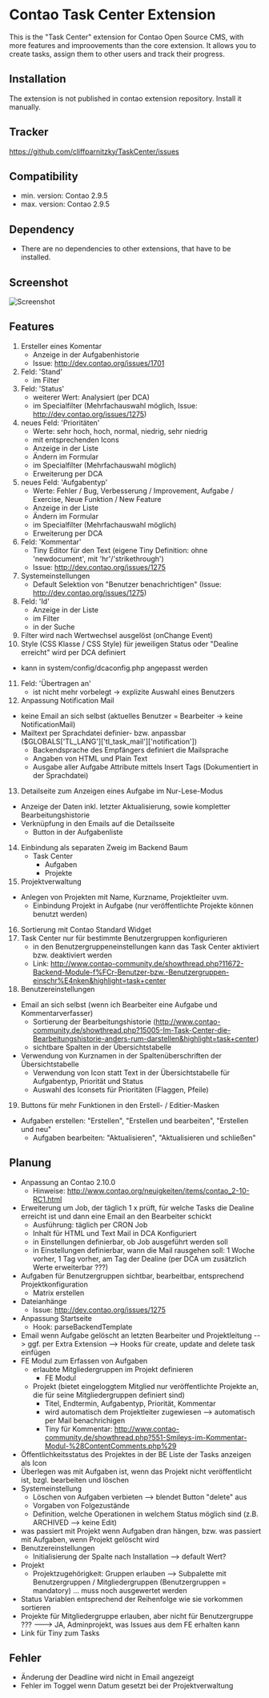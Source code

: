 Contao Task Center Extension
============================

This is the "Task Center" extension for Contao Open Source CMS, with more features and improovements than the core extension.
It allows you to create tasks, assign them to other users and track their progress.


Installation
------------

The extension is not published in contao extension repository.
Install it manually.


Tracker
-------

https://github.com/cliffparnitzky/TaskCenter/issues


Compatibility
-------------

- min. version: Contao 2.9.5
- max. version: Contao 2.9.5


Dependency
----------

- There are no dependencies to other extensions, that have to be installed.



Screenshot
----------

![Screenshot](https://raw.github.com/cliffparnitzky/TinyMceAdvancedList/master/screenshot.jpg)


Features
--------

01. Ersteller eines Komentar
	- Anzeige in der Aufgabenhistorie
	- Issue: http://dev.contao.org/issues/1701
02. Feld: 'Stand'
	- im Filter
03. Feld: 'Status'
	- weiterer Wert: Analysiert (per DCA)
	- im Specialfilter (Mehrfachauswahl möglich, Issue: http://dev.contao.org/issues/1275)
04. neues Feld: 'Prioritäten'
	- Werte: sehr hoch, hoch, normal, niedrig, sehr niedrig
	- mit entsprechenden Icons
	- Anzeige in der Liste
	- Ändern im Formular
	- im Specialfilter (Mehrfachauswahl möglich)
	- Erweiterung per DCA
05. neues Feld: 'Aufgabentyp'
	- Werte: Fehler / Bug, Verbesserung / Improvement, Aufgabe / Exercise, Neue Funktion / New Feature
	- Anzeige in der Liste
	- Ändern im Formular
	- im Specialfilter (Mehrfachauswahl möglich)
	- Erweiterung per DCA
06. Feld: 'Kommentar'
	- Tiny Editor für den Text (eigene Tiny Definition: ohne 'newdocument', mit 'hr'/'strikethrough')
	- Issue: http://dev.contao.org/issues/1275
07. Systemeinstellungen
	- Default Selektion von "Benutzer benachrichtigen" (Issue: http://dev.contao.org/issues/1275)
08. Feld: 'Id'
	- Anzeige in der Liste
	- im Filter
	- in der Suche
09. Filter wird nach Wertwechsel ausgelöst (onChange Event)
10. Style (CSS Klasse / CSS Style) für jeweiligen Status oder "Dealine erreicht" wird per DCA definiert
  - kann in system/config/dcaconfig.php angepasst werden
11. Feld: 'Übertragen an'
	- ist nicht mehr vorbelegt -> explizite Auswahl eines Benutzers
12. Anpassung Notification Mail
  - keine Email an sich selbst (aktuelles Benutzer = Bearbeiter -> keine NotificationMail)
  - Mailtext per Sprachdatei definier- bzw. anpassbar ($GLOBALS['TL_LANG']['tl_task_mail']['notification'])
	- Backendsprache des Empfängers definiert die Mailsprache
	- Angaben von HTML und Plain Text
	- Ausgabe aller Aufgabe Attribute mittels Insert Tags (Dokumentiert in der Sprachdatei)
13. Detailseite zum Anzeigen eines Aufgabe im Nur-Lese-Modus
  - Anzeige der Daten inkl. letzter Aktualisierung, sowie kompletter Bearbeitungshistorie
  - Verknüpfung in den Emails auf die Detailsseite
	- Button in der Aufgabenliste
14. Einbindung als separaten Zweig im Backend Baum
	- Task Center
		- Aufgaben
		- Projekte
15. Projektverwaltung
  - Anlegen von Projekten mit Name, Kurzname, Projektleiter uvm.
	- Einbindung Projekt in Aufgabe (nur veröffentlichte Projekte können benutzt werden)
16. Sortierung mit Contao Standard Widget
17. Task Center nur für bestimmte Benutzergruppen konfigurieren
	- in den Benutzergruppeneinstellungen kann das Task Center aktiviert bzw. deaktiviert werden
	- Link: http://www.contao-community.de/showthread.php?11672-Backend-Module-f%FCr-Benutzer-bzw.-Benutzergruppen-einschr%E4nken&highlight=task+center
18. Benutzereinstellungen
  - Email an sich selbst (wenn ich Bearbeiter eine Aufgabe und Kommentarverfasser)
	- Sortierung der Bearbeitungshistorie (http://www.contao-community.de/showthread.php?15005-Im-Task-Center-die-Bearbeitungshistorie-anders-rum-darstellen&highlight=task+center)
	- sichtbare Spalten in der Übersichtstabelle
  - Verwendung von Kurznamen in der Spaltenüberschriften der Übersichtstabelle
	- Verwendung von Icon statt Text in der Übersichtstabelle für Aufgabentyp, Priorität und Status
	- Auswahl des Iconsets für Prioritäten (Flaggen, Pfeile)
19. Buttons für mehr Funktionen in den Erstell- / Editier-Masken
  - Aufgaben erstellen: "Erstellen", "Erstellen und bearbeiten", "Erstellen und neu"
	- Aufgaben bearbeiten: "Aktualisieren", "Aktualisieren und schließen"

Planung
-------

- Anpassung an Contao 2.10.0
  - Hinweise: http://www.contao.org/neuigkeiten/items/contao_2-10-RC1.html
- Erweiterung um Job, der täglich 1 x prüft, für welche Tasks die Dealine erreicht ist und dann eine Email an den Bearbeiter schickt
	- Ausführung: täglich per CRON Job
	- Inhalt für HTML und Text Mail in DCA Konfiguriert
	- in Einstellungen definierbar, ob Job ausgeführt werden soll
	- in Einstellungen definierbar, wann die Mail rausgehen soll: 1 Woche vorher, 1 Tag vorher, am Tag der Dealine (per DCA um zusätzlich Werte erweiterbar ???)
- Aufgaben für Benutzergruppen sichtbar, bearbeitbar, entsprechend Projektkonfiguration
  - Matrix erstellen
- Dateianhänge
	- Issue: http://dev.contao.org/issues/1275
- Anpassung Startseite
  - Hook: parseBackendTemplate 
- Email wenn Aufgabe gelöscht an letzten Bearbeiter und Projektleitung --> ggf. per Extra Extension --> Hooks für create, update and delete task einfügen
- FE Modul zum Erfassen von Aufgaben
  - erlaubte Mitgliedergruppen im Projekt definieren
	- FE Modul
   - Projekt (bietet eingeloggtem Mitglied nur veröffentlichte Projekte an, die für seine Mitgliedergruppen definiert sind)
	 - Titel, Endtermin, Aufgabentyp, Priorität, Kommentar
	 - wird automatisch dem Projektleiter zugewiesen --> automatisch per Mail benachrichigen
	 - Tiny für Kommentar: http://www.contao-community.de/showthread.php?551-Smileys-im-Kommentar-Modul-%28ContentComments.php%29
- Öffentlichkeitsstatus des Projektes in der BE Liste der Tasks anzeigen als Icon
- Überlegen was mit Aufgaben ist, wenn das Projekt nicht veröffentlicht ist, bzgl. bearbeiten und löschen
- Systemeinstellung
	- Löschen von Aufgaben verbieten --> blendet Button "delete" aus
	- Vorgaben von Folgezustände
	- Definition, welche Operationen in welchem Status möglich sind (z.B. ARCHIVED --> keine Edit)
- was passiert mit Projekt wenn Aufgaben dran hängen, bzw. was passiert mit Aufgaben, wenn Projekt gelöscht wird
- Benutzereinstellungen
	- Initialisierung der Spalte nach Installation --> default Wert?
- Projekt
  - Projektzugehörigkeit: Gruppen erlauben --> Subpalette mit Benutzergruppen / Mitgliedergruppen (Benutzergruppen = mandatory) ... muss noch ausgewertet werden
- Status Variablen entsprechend der Reihenfolge wie sie vorkommen sortieren
- Projekte für Mitgliedergruppe erlauben, aber nicht für Benutzergruppe ??? ---> JA, Adminprojekt, was Issues aus dem FE erhalten kann
- Link für Tiny zum Tasks

Fehler
------

- Änderung der Deadline wird nicht in Email angezeigt
- Fehler im Toggel wenn Datum gesetzt bei der Projektverwaltung